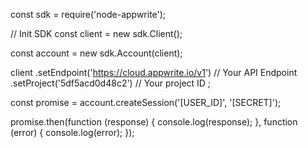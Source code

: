 const sdk = require('node-appwrite');

// Init SDK
const client = new sdk.Client();

const account = new sdk.Account(client);

client
    .setEndpoint('https://cloud.appwrite.io/v1') // Your API Endpoint
    .setProject('5df5acd0d48c2') // Your project ID
;

const promise = account.createSession('[USER_ID]', '[SECRET]');

promise.then(function (response) {
    console.log(response);
}, function (error) {
    console.log(error);
});